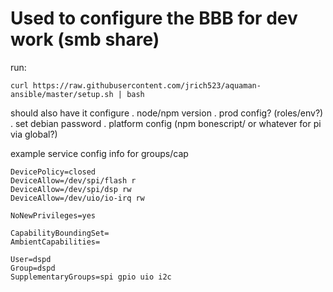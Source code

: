 # Used to configure the BBB for dev work (smb share)

run:

    curl https://raw.githubusercontent.com/jrich523/aquaman-ansible/master/setup.sh | bash

should also have it configure
. node/npm version
. prod config? (roles/env?)
. set debian password
. platform config (npm bonescript/ or whatever for pi via global?)

example service config info for groups/cap

    DevicePolicy=closed
    DeviceAllow=/dev/spi/flash r
    DeviceAllow=/dev/spi/dsp rw
    DeviceAllow=/dev/uio/io-irq rw

    NoNewPrivileges=yes

    CapabilityBoundingSet=
    AmbientCapabilities=

    User=dspd
    Group=dspd
    SupplementaryGroups=spi gpio uio i2c